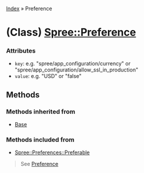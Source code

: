 [Index](../_index.md) » Preference

# (Class) [Spree::Preference](http://m.gymplayer.com/preference.rb)

### Attributes
* `key`: e.g. "spree/app_configuration/currency" or "spree/app_configuration/allow_ssl_in_production"
* `value`: e.g. "USD" or "false"

## Methods
### Methods inherited from
* [Base](Base.md)

### Methods included from
* [Spree::Preferences::Preferable](Preferences/Preferable.md)

> See [Preference](./guides/processes/Preference)
